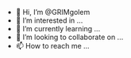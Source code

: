 - 👋 Hi, I’m @GRIMgolem
- 👀 I’m interested in ...
- 🌱 I’m currently learning ...
- 💞️ I’m looking to collaborate on ...
- 📫 How to reach me ...

<!---
GRIMgolem/GRIMgolem is a ✨ special ✨ repository because its `README.md` (this file) appears on your GitHub profile.
You can click the Preview link to take a look at your changes.
--->
